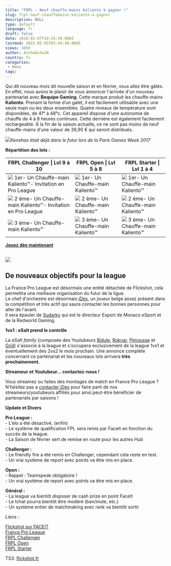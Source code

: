 ```yaml
---
title: "FRPL : Neuf chauffe-mains Kaliento à gagner !"
slug: frpl-neuf-chauffemains-kaliento-a-gagner
description: NULL
type: default
language: fr
draft: false
date: 2018-02-07T19:24:59.000Z
lastmod: 2022-05-05T03:44:40.000Z
views: 3493
author: AnthobotwiN
country: fs
categories:
 - News
tags:
---
```

Qui dit nouveau mois dit nouvelle saison et en février, vous allez être gâtés. En effet, nous avons le plaisir de vous annoncer l'arrivée d'un nouveau partenariat avec **Bequipe Gaming**. Cette marque produit les chauffe-mains **Kaliento**. Prenant la forme d’un galet, il est facilement utilisable avec une seule main ou les deux ensembles. Quatre niveaux de température sont disponibles, de 41° à 48°c. Cet appareil dispose d'une autonomie de chauffe de 4 à 8 heures continues. Cette dernière est également facilement rechargeable. À la fin de la saison actuelle, ce ne sont pas moins de neuf chauffe-mains d'une valeur de 39,90 € qui seront distribués.

![](https://flickshot-ue.s3.eu-west-2.amazonaws.com/flickshot/article/5a799685bab21/images/PlczWRQTHIfYGSxMDutRYfDdagJxhmnh0m5UzLQE.png)_Kenshax était déjà dans le futur lors de la Paris Games Week 2017_

**Répartition des lots :**

| FRPL Challenger \| Lvl 9 à 10                                                                                       | FRPL Open \| Lvl 5 à 8                                                                   | FRPL Starter \| Lvl 1 à 4                                                                |
| ------------------------------------------------------------------------------------------------------------------- | ---------------------------------------------------------------------------------------- | ---------------------------------------------------------------------------------------- |
| ![](http://www.vakarm.net/files/image/icones/cup1.gif) 1er\- Un Chauffe-main Kaliento™\- Invitation en Pro League   | ![](http://www.vakarm.net/files/image/icones/cup1.gif) 1er\- Un Chauffe-main Kaliento™   | ![](http://www.vakarm.net/files/image/icones/cup1.gif) 1er\- Un Chauffe-main Kaliento™   |
| ![](http://www.vakarm.net/files/image/icones/cup2.gif) 2 ème\- Un Chauffe-main Kaliento™\- Invitation en Pro League | ![](http://www.vakarm.net/files/image/icones/cup2.gif) 2 ème\- Un Chauffe-main Kaliento™ | ![](http://www.vakarm.net/files/image/icones/cup2.gif) 2 ème\- Un Chauffe-main Kaliento™ |
| ![](http://www.vakarm.net/files/image/icones/cup3.gif) 3 ème\- Un Chauffe-main Kaliento™                            | ![](http://www.vakarm.net/files/image/icones/cup3.gif) 3 ème\- Un Chauffe-main Kaliento™ | ![](http://www.vakarm.net/files/image/icones/cup3.gif) 3 ème\- Un Chauffe-main Kaliento™ |

  
[**Jouez dès maintenant**](https://beta.faceit.com/en/organizers/827ecd3f-279b-43ef-b9b0-5dcdfc00654e/Flickshot)

## ![](https://flickshot-ue.s3.eu-west-2.amazonaws.com/flickshot/article/5a799685bab21/images/xaPS6vBB39gpj3bUceQtsJLC0DKTGAHITVQMYvyb.png)

## **De nouveaux objectifs pour la league**

La France Pro League est désormais une entité détachée de Flickshot, cela permettra une meilleure organisation du futur de la ligue.  
Le chef d'orchestre est désormais [iDex](http://twitter.com/idexcsgo), un joueur belge assez présent dans la compétition et très actif qui saura contacter les bonnes personnes pour aller de l'avant.  
Il sera épauler de [Sudarky](https://twitter.com/Sudarky) qui est le directeur Esport de Monaco eSport et de la Redworld Gaming.

**1vs1 : eSalt prend le contrôle**

La _eSalt family_ (composée des Youtubeurs [Bidule](https://twitter.com/LeBidule%5F), [Roknar](https://twitter.com/Roknarr), [Pimousse](https://twitter.com/PimousseTv) et [Grid](https://twitter.com/GridPlay%5F)) s'associe à la league et s'occupera exclusivement de la league 1vs1 et éventuellement des 2vs2 le mois prochain. Une annonce complète concernant ce partenariat et les nouveaux lots arrivera **très prochainement.**

**Streameur et Youtubeur... contactez-nous !**

Vous streamez ou faites des montages de match en France Pro League ? N'hésitez pas a [contacter iDex](http://twitter.com/idexcsgo) pour faire parti de nos streameurs/youtubeurs affiliés pour ainsi peut-être bénéficier de partenariats par saisons !  
  
**Update et Divers**

**Pro League :**  
\- L'elo a été désactivé. (enfin)  
\- Le système de qualification FPL sera remis par FaceIt en fonction du succès de la league.  
\- La Saison de février sert de remise en route pour les autres Hub

**Challenger :**  
\- Le friendly fire a été remis en Challenger, cependant cela reste en test.  
\- Un vrai système de report avec points va être mis en place.  
  
**Open :**  
\- Rappel : Teamspeak obligatoire !  
\- Un vrai système de report avec points va être mis en place.  
  
**Général :**  
\- La league va bientôt disposer de cash prize en point FaceIt  
\- Le tchat pourra bientôt être modéré (ban/mute, etc.)  
\- Un système entier de matchmaking avec rank va bientôt sortir

Liens : 

[Flickshot sur FACEIT](https://www.faceit.com/en/organizers/827ecd3f-279b-43ef-b9b0-5dcdfc00654e/Flickshot)  
[France Pro League](https://www.faceit.com/en/hub/45790240-4d16-4669-a83c-9fb253e132cc/France%20Pro%20League%20Flickshot)  
[FRPL Challenger](https://www.faceit.com/en/hub/84a5026b-9aa5-47bd-b638-dbd15d2e41d8/France%20Pro%20League%20Challenger)  
[FRPL Open](https://www.faceit.com/en/hub/f0985a8b-9ef4-44d8-b663-7a8273e7e499/France%20Pro%20League%20Open)  
[FRPL Starter](https://www.faceit.com/en/hub/4d2be024-1573-4312-9c56-425003027f08/France%20Pro%20League%20Starter)

TS3: [](flickshot.fr)[flickshot.fr](ts3server%3A//flickshot.fr?port=9987)
